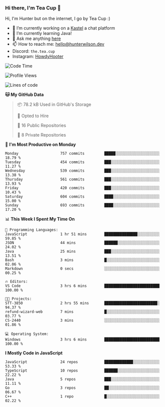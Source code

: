 ### Hi there, I'm Tea Cup 👋 

Hi, I'm Hunter but on the internet, I go by Tea Cup :)

- 🔭 I’m currently working on a [Kastel](https://github.com/KastelApp) a chat platform
- 🌱 I’m currently learning Java!
- 💬 Ask me anything [here](https://github.com/TheTeaCup/TheTeaCup/issues)
- 📫 How to reach me: [hello@hunterwilson.dev](mailto:hello@hunterwilson.dev)
- Discord: `the.tea.cup`
- Instagram: [HowdyHooter](https://instagram.com/HowdyHooter)

<!--START_SECTION:waka-->
![Code Time](http://img.shields.io/badge/Code%20Time-536%20hrs%2052%20mins-blue)

![Profile Views](http://img.shields.io/badge/Profile%20Views-7-blue)

![Lines of code](https://img.shields.io/badge/From%20Hello%20World%20I%27ve%20Written-1.3%20million%20lines%20of%20code-blue)

**🐱 My GitHub Data** 

> 📦 78.2 kB Used in GitHub's Storage 
 > 
> 💼 Opted to Hire
 > 
> 📜 16 Public Repositories 
 > 
> 🔑 8 Private Repositories 
 > 
📅 **I'm Most Productive on Monday** 

```text
Monday                   757 commits         █████░░░░░░░░░░░░░░░░░░░░   18.79 % 
Tuesday                  454 commits         ███░░░░░░░░░░░░░░░░░░░░░░   11.27 % 
Wednesday                539 commits         ███░░░░░░░░░░░░░░░░░░░░░░   13.38 % 
Thursday                 561 commits         ███░░░░░░░░░░░░░░░░░░░░░░   13.93 % 
Friday                   420 commits         ███░░░░░░░░░░░░░░░░░░░░░░   10.43 % 
Saturday                 604 commits         ████░░░░░░░░░░░░░░░░░░░░░   15.00 % 
Sunday                   693 commits         ████░░░░░░░░░░░░░░░░░░░░░   17.20 % 
```


📊 **This Week I Spent My Time On** 

```text
💬 Programming Languages: 
JavaScript               1 hr 51 mins        ███████████████░░░░░░░░░░   59.85 % 
JSON                     44 mins             ██████░░░░░░░░░░░░░░░░░░░   24.02 % 
Java                     25 mins             ███░░░░░░░░░░░░░░░░░░░░░░   13.51 % 
Bash                     3 mins              █░░░░░░░░░░░░░░░░░░░░░░░░   02.06 % 
Markdown                 0 secs              ░░░░░░░░░░░░░░░░░░░░░░░░░   00.25 % 

🔥 Editors: 
VS Code                  3 hrs 6 mins        █████████████████████████   100.00 % 

🐱‍💻 Projects: 
STT-3850                 2 hrs 55 mins       ████████████████████████░   94.37 % 
refund-wizard-web        7 mins              █░░░░░░░░░░░░░░░░░░░░░░░░   03.77 % 
CS-2440                  3 mins              ░░░░░░░░░░░░░░░░░░░░░░░░░   01.86 % 

💻 Operating System: 
Windows                  3 hrs 6 mins        █████████████████████████   100.00 % 
```

**I Mostly Code in JavaScript** 

```text
JavaScript               24 repos            █████████████░░░░░░░░░░░░   53.33 % 
TypeScript               10 repos            ██████░░░░░░░░░░░░░░░░░░░   22.22 % 
Java                     5 repos             ███░░░░░░░░░░░░░░░░░░░░░░   11.11 % 
Go                       3 repos             ██░░░░░░░░░░░░░░░░░░░░░░░   06.67 % 
C++                      1 repo              █░░░░░░░░░░░░░░░░░░░░░░░░   02.22 % 
```




<!--END_SECTION:waka-->
